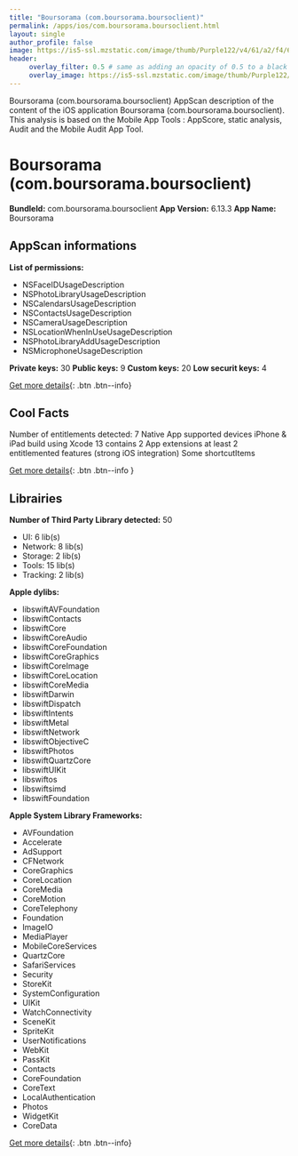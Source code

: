 ```yaml
---
title: "Boursorama (com.boursorama.boursoclient)"
permalink: /apps/ios/com.boursorama.boursoclient.html
layout: single
author_profile: false
image: https://is5-ssl.mzstatic.com/image/thumb/Purple122/v4/61/a2/f4/61a2f463-b09b-e800-24fe-91219e2fdb69/AppIcon-0-0-1x_U007emarketing-0-0-0-8-0-0-sRGB-0-0-0-GLES2_U002c0-512MB-85-220-0-0.png/512x512bb.jpg
header: 
     overlay_filter: 0.5 # same as adding an opacity of 0.5 to a black background
     overlay_image: https://is5-ssl.mzstatic.com/image/thumb/Purple122/v4/61/a2/f4/61a2f463-b09b-e800-24fe-91219e2fdb69/AppIcon-0-0-1x_U007emarketing-0-0-0-8-0-0-sRGB-0-0-0-GLES2_U002c0-512MB-85-220-0-0.png/512x512bb.jpg
---
```

Boursorama (com.boursorama.boursoclient) AppScan description of the content of the iOS application Boursorama (com.boursorama.boursoclient). This analysis is based on the Mobile App Tools : AppScore, static analysis, Audit and the Mobile Audit App Tool.

# Boursorama (com.boursorama.boursoclient)

**BundleId:** com.boursorama.boursoclient
**App Version:** 6.13.3
**App Name:** Boursorama


## AppScan informations 

**List of permissions:** 
- NSFaceIDUsageDescription
- NSPhotoLibraryUsageDescription
- NSCalendarsUsageDescription
- NSContactsUsageDescription
- NSCameraUsageDescription
- NSLocationWhenInUseUsageDescription
- NSPhotoLibraryAddUsageDescription
- NSMicrophoneUsageDescription
  
  
**Private keys:** 30
**Public keys:** 9
**Custom keys:** 20
**Low securit keys:** 4
  
[Get more details](/pricing.html){: .btn .btn--info}

## Cool Facts

Number of entitlements detected: 7
Native App
supported devices iPhone & iPad
build using Xcode 13
contains 2 App extensions
at least 2 entitlemented features (strong iOS integration)
Some shortcutItems 
  
[Get more details](/pricing.html){: .btn .btn--info }

## Librairies 
**Number of Third Party Library detected:** 50
- UI: 6 lib(s)
- Network: 8 lib(s)
- Storage: 2 lib(s)
- Tools: 15 lib(s)
- Tracking: 2 lib(s)


**Apple dylibs:**
- libswiftAVFoundation
- libswiftContacts
- libswiftCore
- libswiftCoreAudio
- libswiftCoreFoundation
- libswiftCoreGraphics
- libswiftCoreImage
- libswiftCoreLocation
- libswiftCoreMedia
- libswiftDarwin
- libswiftDispatch
- libswiftIntents
- libswiftMetal
- libswiftNetwork
- libswiftObjectiveC
- libswiftPhotos
- libswiftQuartzCore
- libswiftUIKit
- libswiftos
- libswiftsimd
- libswiftFoundation


**Apple System Library Frameworks:**
- AVFoundation
- Accelerate
- AdSupport
- CFNetwork
- CoreGraphics
- CoreLocation
- CoreMedia
- CoreMotion
- CoreTelephony
- Foundation
- ImageIO
- MediaPlayer
- MobileCoreServices
- QuartzCore
- SafariServices
- Security
- StoreKit
- SystemConfiguration
- UIKit
- WatchConnectivity
- SceneKit
- SpriteKit
- UserNotifications
- WebKit
- PassKit
- Contacts
- CoreFoundation
- CoreText
- LocalAuthentication
- Photos
- WidgetKit
- CoreData


  
[Get more details](/pricing.html){: .btn .btn--info}


